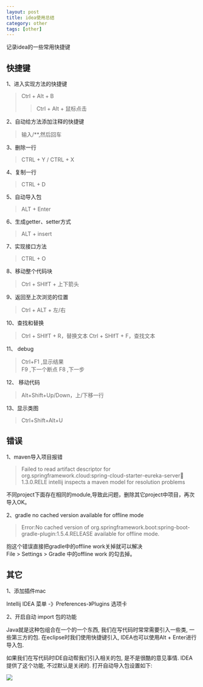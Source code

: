 ```yaml
---
layout: post
title: idea使用总结
category: other
tags: [other]
---
```


记录idea的一些常用快捷键

## 快捷键

1、进入实现方法的快捷键

> Ctrl + Alt + B 
> > Ctrl + Alt + 鼠标点击

2、自动给方法添加注释的快捷键

> 输入/**,然后回车

3、删除一行

> CTRL + Y / CTRL + X

4、复制一行

> CTRL + D

5、自动导入包

> ALT + Enter

6、生成getter、setter方式

> ALT + insert

7、实现接口方法

> CTRL + O

8、移动整个代码块

> Ctrl + SHIfT + 上下箭头 

9、返回至上次浏览的位置

> Ctrl + ALT + 左/右

10、查找和替换

> Ctrl + SHIfT + R，替换文本
> Ctrl + SHIfT + F，查找文本

11、 debug

> Ctrl+F1 ,显示结果  
> F9 ,下一个断点
> F8 ,下一步

12、 移动代码

> Alt+Shift+Up/Down，上/下移一行

13、显示类图

> Ctrl+Shift+Alt+U


## 错误 

1、maven导入项目报错

> Failed to read artifact descriptor for org.springframework.cloud:spring-cloud-starter-eureka-server:jar:1.3.0.RELE
> intellij inspects a maven model for resolution problems


不同project下面存在相同的module,导致此问题，删除其它project中项目，再次导入OK。


2、gradle no cached version available for offline mode

> Error:No cached version of org.springframework.boot:spring-boot-gradle-plugin:1.5.4.RELEASE available for offline mode.

抱这个错误直接把gradle中的offline work关掉就可以解决  
File > Settings > Gradle 中的offline work 的勾去掉。


## 其它

1、添加插件mac

Intellij IDEA 菜单 -》Preferences-》Plugins 选项卡 



2、开启自动 import 包的功能

Java就是这种包组合在一个的一个东西, 我们在写代码时常常需要引入一些类, 一些第三方的包. 在eclipse时我们使用快捷键引入, IDEA也可以使用Alt + Enter进行导入包.

如果我们在写代码时IDE自动帮我们引入相关的包, 是不是很酷的意见事情. IDEA提供了这个功能, 不过默认是关闭的. 打开自动导入包设置如下:

 
![](http:///hunzino1.github.io/assets/images/2015/idea-auto-import.jpg)  

